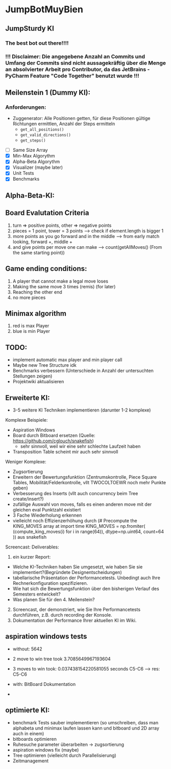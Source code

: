 # JumpBotMuyBien
## JumpSturdy KI
### The best bot out there!!!!

### !!! Disclaimer: Die angegebene Anzahl an Commits und Umfang der Commits sind nicht aussagekräftig über die Menge an absolvierter Arbeit pro Contributor, da das JetBrains - PyCharm Feature "Code Together" benutzt wurde !!!

## Meilenstein 1 (Dummy KI):
### Anforderungen:
* Zuggenerator: Alle Positionen getten, für diese Positionen gültige Richtungen ermittlen, Anzahl der Steps ermitteln
    * `get_all_positions()`
    * `get_valid_directions()`
    * `get_steps()`
- [ ] Same Size Array
- [X] Min-Max Algorythm
- [X] Alpha-Beta Algorythm
- [X] Visualizer (maybe later)
- [X] Unit Tests
- [X] Benchmarks

## Alpha-Beta-KI:
## Board Evalutation Criteria
1. turn => positive points, other => negative points 
2. pieces = 1 point, tower = 3 points  --> check if element.length is bigger 1
3. more points as you go forward and in the middle  --> from early match looking, forward +, middle +
4. and give points per move one can make --> count(getAllMoves() (From the same starting point))

## Game ending conditions:
1. A player that cannot make a legal move loses
2. Making the same move 3 times (remis) (for later)
3. Reaching the other end
4. no more pieces

## Minimax algorithm
1. red is max Player
2. blue is min Player

## TODO: 
- implement automatic max player and min player call 
- Maybe new Tree Structure idk
- Benchmarks verbessern (Unterschiede in Anzahl der untersuchten Stellungen zeigen)
- Projektwiki aktualisieren

## Erweiterte KI:
- 3-5 weitere KI Techniken implementieren (darunter 1-2 komplexe)

Komplexe Beispiele:
- Aspiration Windows
- Board durch Bitboard ersetzen (Quelle: https://github.com/cglouch/snakefish)
  - sehr sinnvoll, weil wir eine sehr schlechte Laufzeit haben
- Transposition Table scheint mir auch sehr sinnvoll

Weniger Komplexe:
- Zugsortierung
- Erweitern der Bewertungsfunktion (Zentrumskontrolle, Piece Square Tables, Mobilität/Felderkontrolle, vllt TWOCOLTOEWR noch mehr Punkte geben)
- Verbesserung des Inserts (vllt auch concurrency beim Tree create/insert?)
- zufällige Auswahl von moves, falls es einen anderen move mit der gleichen eval Punktzahl existiert
- 3 Fache Wiederholung erkennen
- vielleicht noch Effizienzerhöhung durch
  (# Precompute the KING_MOVES array at import time
KING_MOVES = np.fromiter(
    (compute_king_moves(i) for i in range(64)),
    dtype=np.uint64,
    count=64
)) aus snakefish

Screencast:
Deliverables:
1. ein kurzer Report:
- Welche KI-Techniken haben Sie umgesetzt, wie haben Sie sie implementiert?(Begründete Designentscheidungen)
- tabellarische Präsentation der Performancetests. Unbedingt auch Ihre Rechnerkonfiguration spezifizieren. 
- Wie hat sich die Bewertungsfunktion über den bisherigen Verlauf des Semesters entwickelt?
- Was planen Sie für den 4. Meilenstein?
2. Screencast, der demonstriert, wie Sie Ihre Performancetests durchführen, z.B. durch recording der Konsole.
3. Dokumentation der Performance Ihrer aktuellen KI im Wiki.



## aspiration windows tests
- without: 5642
- 2 move to win tree took 3.7085649967193604
- 3 moves to win took: 0.037438154220581055 seconds C5-C6 --> res: C5-C6

- with: 
BitBoard Dokumentation
- 

## optimierte KI:
- benchmark Tests sauber implementieren (so umschreiben, dass man alphabeta und minimax laufen lassen kann und bitboard und 2D array auch in einem)
- bitboards optimieren
- Ruhesuche parameter überarbeiten -> zugsortierung
- aspiration windows fix (maybe)
- Tree optimieren (vielleicht durch Parallelisierung)
- Zeitmanagement
